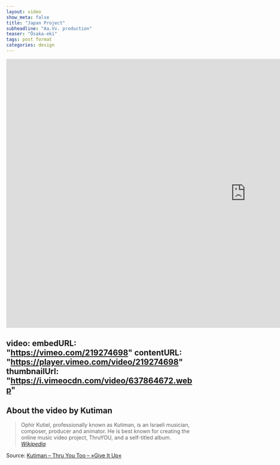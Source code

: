 ```yaml
---
layout: video
show_meta: false
title: "Japan Project"
subheadline: "Aa.Vv. production"
teaser: "Ōsaka-eki"
tags: post format
categories: design
---
```

<iframe src="https://player.vimeo.com/video/219274698?color=26c68b&portrait=0" width="1280" height="720" frameborder="0" webkitallowfullscreen mozallowfullscreen allowfullscreen></iframe>

<!--more#
#These video settings are totally optional. It's only purpose
#is SEO, so that videos show up in Google hopefully with a
#thumbnail.
# More › https://developers.google.com/webmasters/videosearch/schema?hl=en&rd=1
#
# embedURL – A URL pointing to a player for the specific video.
# contentURL – A URL pointing to the actual video media file
# thumbnailUrl – A URL pointing to the video thumbnail image file.
#-->

video:
    embedURL: "https://vimeo.com/219274698"
    contentURL: "https://player.vimeo.com/video/219274698"
    thumbnailUrl: "https://i.vimeocdn.com/video/637864672.webp"
---
<!--more-->

## About the video by Kutiman

> Ophir Kutiel, professionally known as Kutiman, is an Israeli musician, composer, producer and animator. He is best known for creating the online music video project, ThruYOU, and a self-titled album. <cite>[Wikipedia](http://en.wikipedia.org/wiki/Kutiman)</cite>



Source: [Kutiman – Thru You Too – »Give It Up«](https://www.youtube.com/watch?v=WoHxoz_0ykI)


